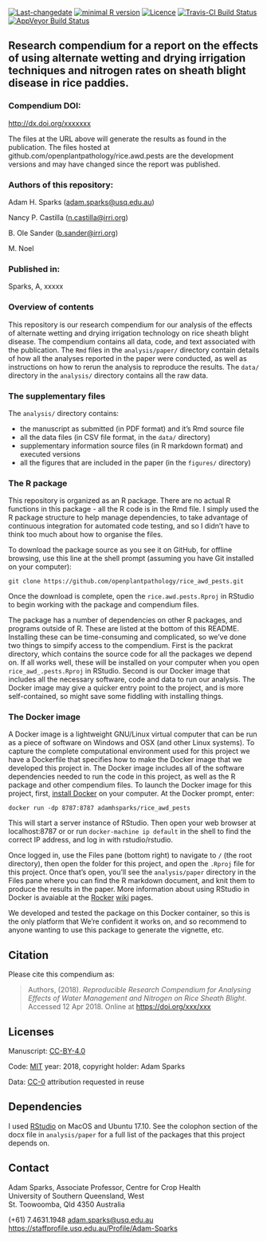 
<!-- README.md is generated from README.Rmd. Please edit that file -->

[![Last-changedate](https://img.shields.io/badge/last%20change-2018--04--12-brightgreen.svg)](https://github.com/openplantpathology/rice.awd.pests/commits/master)
[![minimal R
version](https://img.shields.io/badge/R%3E%3D-3.4.4-brightgreen.svg)](https://cran.r-project.org/)
[![Licence](https://img.shields.io/github/license/mashape/apistatus.svg)](http://choosealicense.com/licenses/mit/)
[![Travis-CI Build
Status](https://travis-ci.org/openplantpathology/rice_awd_pests.svg?branch=master)](https://travis-ci.org/openplantpathology/rice_awd_pests)
[![AppVeyor Build
Status](https://ci.appveyor.com/api/projects/status/github/phytopathology/rice_awd_pests?branch=master&svg=true)](https://ci.appveyor.com/project/phytopathology/rice_awd_pests)

## Research compendium for a report on the effects of using alternate wetting and drying irrigation techniques and nitrogen rates on sheath blight disease in rice paddies.

### Compendium DOI:

<http://dx.doi.org/xxxxxxx>

The files at the URL above will generate the results as found in the
publication. The files hosted at
github.com/openplantpathology/rice.awd.pests are the development
versions and may have changed since the report was published.

### Authors of this repository:

Adam H. Sparks (<adam.sparks@usq.edu.au>)

Nancy P. Castilla (<n.castilla@irri.org>)

B. Ole Sander (<b.sander@irri.org>)

M. Noel

### Published in:

Sparks, A, xxxxx

### Overview of contents

This repository is our research compendium for our analysis of the
effects of alternate wetting and drying irrigation technology on rice
sheath blight disease. The compendium contains all data, code, and text
associated with the publication. The `Rmd` files in the
`analysis/paper/` directory contain details of how all the analyses
reported in the paper were conducted, as well as instructions on how to
rerun the analysis to reproduce the results. The `data/` directory in
the `analysis/` directory contains all the raw data.

### The supplementary files

The `analysis/` directory contains:

  - the manuscript as submitted (in PDF format) and it’s Rmd source file
  - all the data files (in CSV file format, in the `data/` directory)
  - supplementary information source files (in R markdown format) and
    executed versions
  - all the figures that are included in the paper (in the `figures/`
    directory)

### The R package

This repository is organized as an R package. There are no actual R
functions in this package - all the R code is in the Rmd file. I simply
used the R package structure to help manage dependencies, to take
advantage of continuous integration for automated code testing, and so I
didn’t have to think too much about how to organise the files.

To download the package source as you see it on GitHub, for offline
browsing, use this line at the shell prompt (assuming you have Git
installed on your computer):

    git clone https://github.com/openplantpathology/rice_awd_pests.git

Once the download is complete, open the `rice.awd.pests.Rproj` in
RStudio to begin working with the package and compendium files.

The package has a number of dependencies on other R packages, and
programs outside of R. These are listed at the bottom of this README.
Installing these can be time-consuming and complicated, so we’ve done
two things to simpify access to the compendium. First is the packrat
directory, which contains the source code for all the packages we depend
on. If all works well, these will be installed on your computer when you
open `rice_awd_.pests.Rproj` in RStudio. Second is our Docker image that
includes all the necessary software, code and data to run our analysis.
The Docker image may give a quicker entry point to the project, and is
more self-contained, so might save some fiddling with installing things.

### The Docker image

A Docker image is a lightweight GNU/Linux virtual computer that can be
run as a piece of software on Windows and OSX (and other Linux systems).
To capture the complete computational environment used for this project
we have a Dockerfile that specifies how to make the Docker image that we
developed this project in. The Docker image includes all of the software
dependencies needed to run the code in this project, as well as the R
package and other compendium files. To launch the Docker image for this
project, first, [install Docker](https://docs.docker.com/installation/)
on your computer. At the Docker prompt, enter:

    docker run -dp 8787:8787 adamhsparks/rice_awd_pests

This will start a server instance of RStudio. Then open your web browser
at localhost:8787 or or run `docker-machine ip default` in the shell to
find the correct IP address, and log in with rstudio/rstudio.

Once logged in, use the Files pane (bottom right) to navigate to `/`
(the root directory), then open the folder for this project, and open
the `.Rproj` file for this project. Once that’s open, you’ll see the
`analysis/paper` directory in the Files pane where you can find the R
markdown document, and knit them to produce the results in the paper.
More information about using RStudio in Docker is avaiable at the
[Rocker](https://github.com/rocker-org)
[wiki](https://github.com/rocker-org/rocker/wiki/Using-the-RStudio-image)
pages.

We developed and tested the package on this Docker container, so this is
the only platform that We’re confident it works on, and so recommend to
anyone wanting to use this package to generate the vignette, etc.

## Citation

Please cite this compendium as:

> Authors, (2018). *Reproducible Research Compendium for Analysing
> Effects of Water Management and Nitrogen on Rice Sheath Blight*.
> Accessed 12 Apr 2018. Online at <https://doi.org/xxx/xxx>

## Licenses

Manuscript: [CC-BY-4.0](http://creativecommons.org/licenses/by/4.0/)

Code: [MIT](http://opensource.org/licenses/MIT) year: 2018, copyright
holder: Adam Sparks

Data: [CC-0](http://creativecommons.org/publicdomain/zero/1.0/)
attribution requested in reuse

## Dependencies

I used [RStudio](http://www.rstudio.com/products/rstudio/) on MacOS and
Ubuntu 17.10. See the colophon section of the docx file in
`analysis/paper` for a full list of the packages that this project
depends on.

## Contact

Adam Sparks, Associate Professor, Centre for Crop Health  
University of Southern Queensland, West  
St. Toowoomba, Qld 4350 Australia

(+61) 7.4631.1948 <adam.sparks@usq.edu.au>  
<https://staffprofile.usq.edu.au/Profile/Adam-Sparks>
